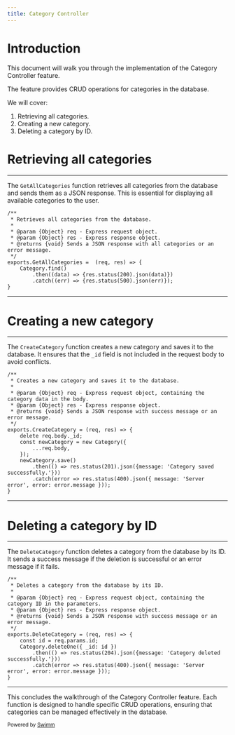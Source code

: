 ```yaml
---
title: Category Controller
---
```

# Introduction

This document will walk you through the implementation of the Category Controller feature.

The feature provides CRUD operations for categories in the database.

We will cover:

1. Retrieving all categories.
2. Creating a new category.
3. Deleting a category by ID.

# Retrieving all categories

<SwmSnippet path="/controllers/Category.js" line="3">

---

The <SwmToken path="/controllers/Category.js" pos="10:2:2" line-data="exports.GetAllCategories =  (req, res) =&gt; {">`GetAllCategories`</SwmToken> function retrieves all categories from the database and sends them as a JSON response. This is essential for displaying all available categories to the user.

```
/**
 * Retrieves all categories from the database.
 *
 * @param {Object} req - Express request object.
 * @param {Object} res - Express response object.
 * @returns {void} Sends a JSON response with all categories or an error message.
 */
exports.GetAllCategories =  (req, res) => {
    Category.find()
        .then((data) => {res.status(200).json(data)})
        .catch((err) => {res.status(500).json(err)});
}
```

---

</SwmSnippet>

# Creating a new category

<SwmSnippet path="/controllers/Category.js" line="16">

---

The <SwmToken path="/controllers/Category.js" pos="23:2:2" line-data="exports.CreateCategory = (req, res) =&gt; {">`CreateCategory`</SwmToken> function creates a new category and saves it to the database. It ensures that the <SwmToken path="/controllers/Category.js" pos="24:7:7" line-data="    delete req.body._id;">`_id`</SwmToken> field is not included in the request body to avoid conflicts.

```
/**
 * Creates a new category and saves it to the database.
 *
 * @param {Object} req - Express request object, containing the category data in the body.
 * @param {Object} res - Express response object.
 * @returns {void} Sends a JSON response with success message or an error message.
 */
exports.CreateCategory = (req, res) => {
    delete req.body._id;
    const newCategory = new Category({
        ...req.body,
    });
    newCategory.save()
        .then(() => res.status(201).json({message: 'Category saved successfully.'}))
        .catch(error => res.status(400).json({ message: 'Server error', error: error.message }));
}
```

---

</SwmSnippet>

# Deleting a category by ID

<SwmSnippet path="/controllers/Category.js" line="33">

---

The <SwmToken path="/controllers/Category.js" pos="40:2:2" line-data="exports.DeleteCategory = (req, res) =&gt; {">`DeleteCategory`</SwmToken> function deletes a category from the database by its ID. It sends a success message if the deletion is successful or an error message if it fails.

```
/**
 * Deletes a category from the database by its ID.
 *
 * @param {Object} req - Express request object, containing the category ID in the parameters.
 * @param {Object} res - Express response object.
 * @returns {void} Sends a JSON response with success message or an error message.
 */
exports.DeleteCategory = (req, res) => {
    const id = req.params.id;
    Category.deleteOne({ _id: id })
        .then(() => res.status(204).json({message: 'Category deleted successfully.'}))
        .catch(error => res.status(400).json({ message: 'Server error', error: error.message }));
}
```

---

</SwmSnippet>

This concludes the walkthrough of the Category Controller feature. Each function is designed to handle specific CRUD operations, ensuring that categories can be managed effectively in the database.

<SwmMeta version="3.0.0" repo-id="Z2l0aHViJTNBJTNBUmV0YWlsSHViJTNBJTNBTWFlbC1DYXM=" repo-name="RetailHub"><sup>Powered by [Swimm](https://app.swimm.io/)</sup></SwmMeta>
